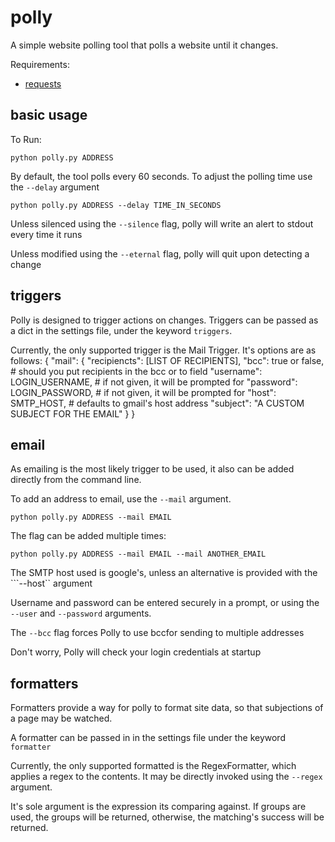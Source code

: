 polly
=====

A simple website polling tool that polls a website until it changes.

Requirements:
  * [requests](http://docs.python-requests.org/en/latest/index.html)

basic usage
-----------
To Run:
```
python polly.py ADDRESS
```

By default, the tool polls every 60 seconds. To adjust the polling time use the ```--delay``` argument
```
python polly.py ADDRESS --delay TIME_IN_SECONDS
```

Unless silenced using the ```--silence``` flag, polly will write an alert to stdout every time it runs

Unless modified using the ```--eternal``` flag, polly will quit upon detecting a change

triggers
--------
Polly is designed to trigger actions on changes. Triggers can be passed as a dict in the settings file, under the keyword ```triggers```.

Currently, the only supported trigger is the Mail Trigger. It's options
are as follows:
{
    "mail": {
        "recipiencts": [LIST OF RECIPIENTS],
        "bcc": true or false,  # should you put recipients in the bcc or to field
        "username": LOGIN_USERNAME,  # if not given, it will be prompted for
        "password": LOGIN_PASSWORD,  # if not given, it will be prompted for
        "host": SMTP_HOST,  # defaults to gmail's host address
        "subject": "A CUSTOM SUBJECT FOR THE EMAIL"
    }
}

email
-----
As emailing is the most likely trigger to be used, it also can be added
directly from the command line.

To add an address to email, use the ```--mail``` argument.
```
python polly.py ADDRESS --mail EMAIL
```
The flag can be added multiple times:
```
python polly.py ADDRESS --mail EMAIL --mail ANOTHER_EMAIL
```

The SMTP host used is google's, unless an alternative is provided with the ```--host`` argument

Username and password can be entered securely in a prompt, or using the ```--user``` and ```--password``` arguments.

The ```--bcc``` flag forces Polly to use bccfor sending to multiple addresses

Don't worry, Polly will check your login credentials at startup

formatters
----------
Formatters provide a way for polly to format site data, so that subjections of a page may be watched.

A formatter can be passed in in the settings file under the keyword ```formatter```

Currently, the only supported formatted is the RegexFormatter, which applies a regex to the contents.
It may be directly invoked using the ```--regex``` argument.

It's sole argument is the expression its comparing against. If groups are used, the groups will be returned,
otherwise, the matching's success will be returned.
